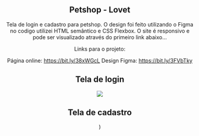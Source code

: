 
  <div align="center">
   <h2>Petshop - Lovet</h2>
  
  Tela de login e cadastro para petshop. O design foi feito utilizando o Figma no codigo utilizei HTML semântico e CSS Flexbox. O site é responsivo e pode ser visualizado através do primeiro link abaixo...

Links para o projeto:

Página online: https://bit.ly/38xWGcL
Design Figma: https://bit.ly/3FVbTky

  <h2>Tela de login</h2>
  <img src="https://user-images.githubusercontent.com/17308374/168814066-4d783164-bb53-464d-bdd4-56098b68dc7f.png">
  <h2>Tela de cadastro</h2>
  <img="https://user-images.githubusercontent.com/17308374/168814952-caf08ab0-4a35-4fa3-8878-16e9df0d1a28.png">)

  </div>
